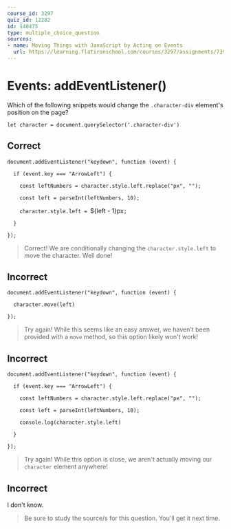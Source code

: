 ```yaml
---
course_id: 3297
quiz_id: 12282
id: 140475
type: multiple_choice_question
sources:
- name: Moving Things with JavaScript by Acting on Events
  url: https://learning.flatironschool.com/courses/3297/assignments/73930?module_item_id=143602
---
```


# Events: addEventListener()

Which of the following snippets would change the `.character-div` element's position on the page?

`let character = document.querySelector('.character-div')`

## Correct

`document.addEventListener("keydown", function (event) {`

`  if (event.key === "ArrowLeft") {`

`    const leftNumbers = character.style.left.replace("px", "");`

`    const left = parseInt(leftNumbers, 10);`

`    character.style.left = `${left - 1}px`;`

`  }`

`});`

> Correct! We are conditionally changing the `character.style.left`&nbsp;to move
> the character. Well done!

## Incorrect

`document.addEventListener("keydown", function (event) {`

`  character.move(left)`

`});`

> Try again! While this seems like an easy answer, we haven't been provided with a `move` method, so this option likely won't work!

## Incorrect

`document.addEventListener("keydown", function (event) {`

`  if (event.key === "ArrowLeft") {`

`    const leftNumbers = character.style.left.replace("px", "");`

`    const left = parseInt(leftNumbers, 10);`

`    console.log(character.style.left)`

`  }`

`});`

> Try again! While this option is close, we aren't actually moving our `character` element anywhere!

## Incorrect

I don't know.

> Be sure to study the source/s for this question. You'll get it next time.
